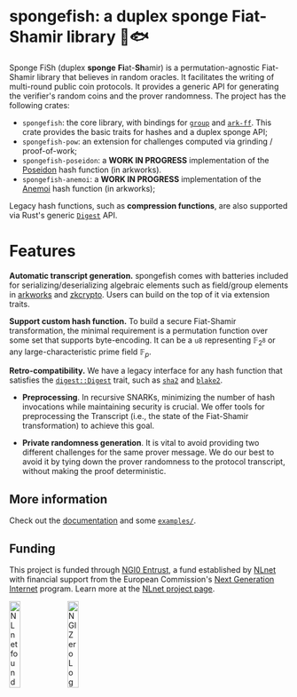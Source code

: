 spongefish: a duplex sponge Fiat-Shamir library 🧽🐟
=========

Sponge FiSh (duplex **sponge** **Fi**at-**Sh**amir) is a permutation-agnostic Fiat-Shamir library that believes in random oracles.
It facilitates the writing of multi-round public coin protocols.
It provides a generic API for generating the verifier's random coins and the prover randomness.
The project has the following crates:

- `spongefish`: the core library, with bindings for [`group`](https://github.com/zkcrypto/group) and [`ark-ff`](https://arkworks.rs). This crate provides the basic traits for hashes and a duplex sponge API;
- `spongefish-pow`: an extension for challenges computed via grinding / proof-of-work;
- `spongefish-poseidon`: a **WORK IN PROGRESS** implementation of the [Poseidon](https://anemoi-hash.github.io/) hash function (in arkworks).
- `spongefish-anemoi`: a **WORK IN PROGRESS** implementation of the [Anemoi](https://anemoi-hash.github.io/) hash function (in arkworks);

Legacy hash functions, such as **compression functions**, are also supported via Rust's generic [`Digest`](https://docs.rs/digest/latest/digest/) API.

# Features

**Automatic transcript generation.** spongefish comes with batteries included for serializing/deserializing algebraic elements such as field/group elements in [arkworks](https://github.com/arkworks-rs/algebra) and [zkcrypto](https://github.com/zkcrypto/group). Users can build on the top of it via extension traits.

**Support custom hash function.**
To build a secure Fiat-Shamir transformation, the minimal requirement is a permutation function over some set that supports byte-encoding. It can be a `u8` representing $\mathbb{F}_{2^8}$ or any large-characteristic prime field $\mathbb{F}_p$.

**Retro-compatibility.**
We have a legacy interface for any hash function that satisfies the [`digest::Digest`](https://docs.rs/digest/latest/digest/trait.Digest.html) trait, such as [`sha2`](https://crates.io/crates/sha2) and [`blake2`](https://crates.io/crates/blake2).

- **Preprocessing**.
In recursive SNARKs, minimizing the number of hash invocations
while maintaining security is crucial. We offer tools for preprocessing the Transcript (i.e., the state of the Fiat-Shamir transformation) to achieve this goal.

- **Private randomness generation**.
It is vital to avoid providing two different challenges for the same prover message. We do our best to avoid it by tying down the prover randomness to the protocol transcript, without making the proof deterministic.

## More information
Check out the [documentation](https://arkworks.rs/spongefish/) and some [`examples/`](https://github.com/arkworks-rs/spongefish/tree/main/spongefish/examples).

## Funding

This project is funded through [NGI0 Entrust](https://nlnet.nl/entrust), a fund established by [NLnet](https://nlnet.nl) with financial support from the European Commission's [Next Generation Internet](https://ngi.eu) program. Learn more at the [NLnet project page](https://nlnet.nl/project/sigmaprotocols).

[<img src="https://nlnet.nl/logo/banner.png" alt="NLnet foundation logo" width="20%" />](https://nlnet.nl)
[<img src="https://nlnet.nl/image/logos/NGI0_tag.svg" alt="NGI Zero Logo" width="20%" />](https://nlnet.nl/entrust)

